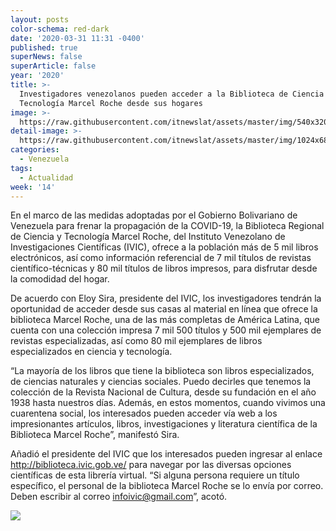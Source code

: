 ```yaml
---
layout: posts
color-schema: red-dark
date: '2020-03-31 11:31 -0400'
published: true
superNews: false
superArticle: false
year: '2020'
title: >-
  Investigadores venezolanos pueden acceder a la Biblioteca de Ciencia y
  Tecnología Marcel Roche desde sus hogares
image: >-
  https://raw.githubusercontent.com/itnewslat/assets/master/img/540x320/Biblioteca-Marcel-Roche-p.jpg
detail-image: >-
  https://raw.githubusercontent.com/itnewslat/assets/master/img/1024x680/Biblioteca-Marcel-Roche-g.jpg
categories:
  - Venezuela
tags:
  - Actualidad
week: '14'
---
```

En el marco de las medidas adoptadas por el Gobierno Bolivariano de Venezuela para frenar la propagación de la COVID-19, la Biblioteca Regional de Ciencia y Tecnología Marcel Roche, del Instituto Venezolano de Investigaciones Científicas (IVIC), ofrece a la población más de 5 mil libros electrónicos, así como información referencial de 7 mil títulos de revistas científico-técnicas y 80 mil títulos de libros impresos, para disfrutar desde la comodidad del hogar.
 
De acuerdo con Eloy Sira, presidente del IVIC, los investigadores tendrán la oportunidad de acceder desde sus casas al material en línea que ofrece la biblioteca Marcel Roche, una de las más completas de América Latina, que cuenta con una colección impresa 7 mil 500 títulos y 500 mil ejemplares  de revistas especializadas, así como 80 mil ejemplares de libros especializados en ciencia y tecnología.
 
 “La mayoría de los libros que tiene la biblioteca son libros especializados, de ciencias naturales y ciencias sociales. Puedo decirles que tenemos la colección de la Revista Nacional de Cultura, desde su fundación en el año 1938 hasta nuestros días. Además, en estos momentos, cuando vivimos una cuarentena social, los interesados pueden acceder vía web a los impresionantes artículos, libros, investigaciones y literatura científica de la Biblioteca Marcel Roche”, manifestó Sira.
 
Añadió el presidente del IVIC que los interesados pueden ingresar al enlace http://biblioteca.ivic.gob.ve/ para navegar por las diversas opciones científicas de esta librería virtual. “Si alguna persona requiere un título específico, el personal de la biblioteca Marcel Roche se lo envía por correo. Deben escribir al correo infoivic@gmail.com”, acotó.

<img src="https://tracker.metricool.com/c3po.jpg?hash=56f88a41e39ab42c063cc51676587a04"/>